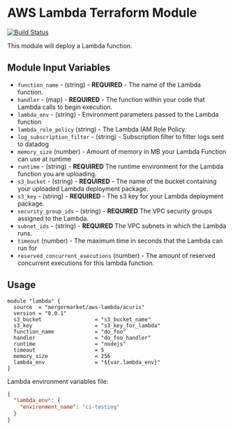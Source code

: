 # AWS Lambda Terraform Module

[![Build Status](https://travis-ci.org/mergermarket/terraform-acuris-aws-lambda.svg?branch=master)](https://travis-ci.org/mergermarket/terraform-acuris-aws-lambda)

This module will deploy a Lambda function.

## Module Input Variables

- `function_name` - (string) - **REQUIRED** - The name of the Lambda function.
- `handler` - (map) - **REQUIRED** - The function within your code that Lambda calls to begin execution.
- `lambda_env` - (string) - Environment parameters passed to the Lambda function
- `lambda_role_policy` (string) - The Lambda IAM Role Policy.
- `log_subscription_filter` - (string) - Subscription filter to filter logs sent to datadog
- `memory_size` (number) - Amount of memory in MB your Lambda Function can use at runtime
- `runtime` - (string) - **REQUIRED** The runtime environment for the Lambda function you are uploading.
- `s3_bucket` - (string) - **REQUIRED** - The name of the bucket containing your uploaded Lambda deployment package.
- `s3_key` - (string) - **REQUIRED** - The s3 key for your Lambda deployment package.
- `security_group_ids` - (string) - **REQUIRED** The VPC security groups assigned to the Lambda.
- `subnet_ids` - (string) - **REQUIRED** The VPC subnets in which the Lambda runs.
- `timeout` (number) - The maximum time in seconds that the Lambda can run for
- `reserved_concurrent_executions` (number) - The amount of reserved concurrent executions for this lambda function.


## Usage

```hcl
module "lambda" {
  source  = "mergermarket/aws-lambda/acuris"
  version = "0.0.1"
  s3_bucket                 = "s3_bucket_name"
  s3_key                    = "s3_key_for_lambda"
  function_name             = "do_foo"
  handler                   = "do_foo_handler"
  runtime                   = "nodejs"
  timeout                   = 5
  memory_size               = 256
  lambda_env                = "${var.lambda_env}"
}
```
Lambda environment variables file:
```json
{
  "lambda_env": {
    "environment_name": "ci-testing"
  }
}
```
